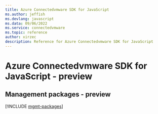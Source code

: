 ```yaml
---
title: Azure Connectedvmware SDK for JavaScript
ms.author: jeffish
ms.devlang: javascript
ms.data: 09/06/2022
ms.service: connectedvmware
ms.topic: reference
author: xirzec
description: Reference for Azure Connectedvmware SDK for JavaScript
---
```

# Azure Connectedvmware SDK for JavaScript - preview

## Management packages - preview
[!INCLUDE [mgmt-packages](connectedvmware-mgmt-index.md)]
